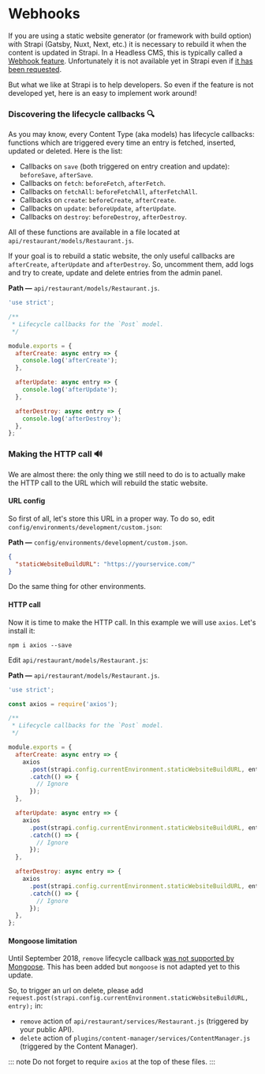 # Webhooks

If you are using a static website generator (or framework with build option) with Strapi (Gatsby, Nuxt, Next, etc.) it is necessary to rebuild it when the content is updated in Strapi. In a Headless CMS, this is typically called a [Webhook feature](https://strapi.io/marketplace/webhooks). Unfortunately it is not available yet in Strapi even if [it has been requested](https://portal.productboard.com/strapi/c/27-webhooks).

But what we like at Strapi is to help developers. So even if the feature is not developed yet, here is an easy to implement work around!

### Discovering the lifecycle callbacks 🔍

As you may know, every Content Type (aka models) has lifecycle callbacks: functions which are triggered every time an entry is fetched, inserted, updated or deleted. Here is the list:

- Callbacks on `save` (both triggered on entry creation and update): `beforeSave`, `afterSave`.
- Callbacks on `fetch`: `beforeFetch`, `afterFetch`.
- Callbacks on `fetchAll`: `beforeFetchAll`, `afterFetchAll`.
- Callbacks on `create`: `beforeCreate`, `afterCreate`.
- Callbacks on `update`: `beforeUpdate`, `afterUpdate`.
- Callbacks on `destroy`: `beforeDestroy`, `afterDestroy`.

All of these functions are available in a file located at `api/restaurant/models/Restaurant.js`.

If your goal is to rebuild a static website, the only useful callbacks are `afterCreate`, `afterUpdate` and `afterDestroy`. So, uncomment them, add logs and try to create, update and delete entries from the admin panel.

**Path —** `api/restaurant/models/Restaurant.js`.

```js
'use strict';

/**
 * Lifecycle callbacks for the `Post` model.
 */

module.exports = {
  afterCreate: async entry => {
    console.log('afterCreate');
  },

  afterUpdate: async entry => {
    console.log('afterUpdate');
  },

  afterDestroy: async entry => {
    console.log('afterDestroy');
  },
};
```

### Making the HTTP call 🔊

We are almost there: the only thing we still need to do is to actually make the HTTP call to the URL which will rebuild the static website.

#### URL config

So first of all, let's store this URL in a proper way. To do so, edit `config/environments/development/custom.json`:

**Path —** `config/environments/development/custom.json`.

```json
{
  "staticWebsiteBuildURL": "https://yourservice.com/"
}
```

Do the same thing for other environments.

#### HTTP call

Now it is time to make the HTTP call. In this example we will use `axios`. Let's install it:

```
npm i axios --save
```

Edit `api/restaurant/models/Restaurant.js`:

**Path —** `api/restaurant/models/Restaurant.js`.

```js
'use strict';

const axios = require('axios');

/**
 * Lifecycle callbacks for the `Post` model.
 */

module.exports = {
  afterCreate: async entry => {
    axios
      .post(strapi.config.currentEnvironment.staticWebsiteBuildURL, entry)
      .catch(() => {
        // Ignore
      });
  },

  afterUpdate: async entry => {
    axios
      .post(strapi.config.currentEnvironment.staticWebsiteBuildURL, entry)
      .catch(() => {
        // Ignore
      });
  },

  afterDestroy: async entry => {
    axios
      .post(strapi.config.currentEnvironment.staticWebsiteBuildURL, entry)
      .catch(() => {
        // Ignore
      });
  },
};
```

#### Mongoose limitation

Until September 2018, `remove` lifecycle callback [was not supported by Mongoose](https://github.com/Automattic/mongoose/issues/3054). This has been added but `mongoose` is not adapted yet to this update.

So, to trigger an url on delete, please add `request.post(strapi.config.currentEnvironment.staticWebsiteBuildURL, entry);` in:

- `remove` action of `api/restaurant/services/Restaurant.js` (triggered by your public API).
- `delete` action of `plugins/content-manager/services/ContentManager.js` (triggered by the Content Manager).

::: note
Do not forget to require `axios` at the top of these files.
:::
